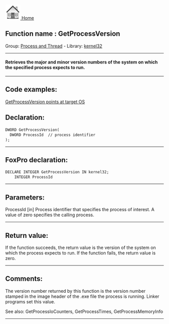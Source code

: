 [<img src="../../images/home.png"> Home ](https://github.com/VFPX/Win32API)  

## Function name : GetProcessVersion
Group: [Process and Thread](../../functions_group.md#Process_and_Thread)  -  Library: [kernel32](../../libraries.md#kernel32)  
***  


#### Retrieves the major and minor version numbers of the system on which the specified process expects to run.
***  


## Code examples:
[GetProcessVersion points at target OS](../../samples/sample_170.md)  

## Declaration:
```foxpro  
DWORD GetProcessVersion(
  DWORD ProcessId  // process identifier
);  
```  
***  


## FoxPro declaration:
```foxpro  
DECLARE INTEGER GetProcessVersion IN kernel32;
	INTEGER ProcessId  
```  
***  


## Parameters:
ProcessId 
[in] Process identifier that specifies the process of interest. A value of zero specifies the calling process.   
***  


## Return value:
If the function succeeds, the return value is the version of the system on which the process expects to run. If the function fails, the return value is zero.   
***  


## Comments:
The version number returned by this function is the version number stamped in the image header of the .exe file the process is running. Linker programs set this value.   
  
See also: GetProcessIoCounters, GetProcessTimes,  GetProcessMemoryInfo   
  
***  

